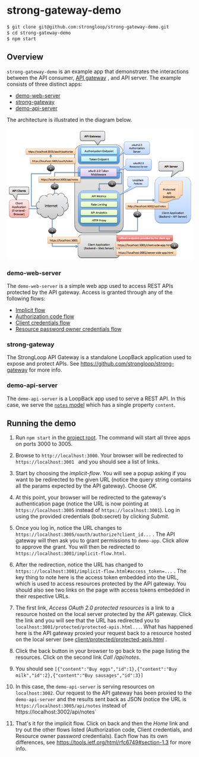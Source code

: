 # strong-gateway-demo

```
$ git clone git@github.com:strongloop/strong-gateway-demo.git
$ cd strong-gateway-demo
$ npm start
```

## Overview

`strong-gateway-demo` is an example app that demonstrates the interactions
between the API consumer, [API gateway](https://github.com/strongloop/strong-gateway)
, and API server. The example consists of three distinct apps:

- [demo-web-server](#demo-web-server)
- [strong-gateway](#strong-gateway)
- [demo-api-server](#demo-api-server)

The architecture is illustrated in the diagram below.

![demo](docs/demo.png)

### demo-web-server

The `demo-web-server` is a simple web app used to access REST APIs protected by
the API gateway. Access is granted through any of the following flows:

- [Implicit flow](http://docs.strongloop.com/display/LGW/Developer%27s+Guide#Developer'sGuide-Implicitgrant)
- [Authorization code flow](http://docs.strongloop.com/display/LGW/Developer%27s+Guide#Developer'sGuide-Authorizationcodegrant)
- [Client credentials flow](http://docs.strongloop.com/display/LGW/Developer%27s+Guide#Developer'sGuide-Clientcredentialsgrant)
- [Resource password owner credentials flow](http://docs.strongloop.com/display/LGW/Developer%27s+Guide#Developer'sGuide-Resourceownerpasswordcredentialsgrant)

### strong-gateway

The StrongLoop API Gateway is a standalone LoopBack application used to expose
and protect APIs. See https://github.com/strongloop/strong-gateway for more
info.

### demo-api-server

The `demo-api-server` is a LoopBack app used to serve a REST API. In this case,
we serve the [`notes` model](/demo-api-server/common/models/note.json) which has
a single property `content`.

## Running the demo

1. Run `npm start` in the [project root](/). The command will start all three
apps on ports 3000 to 3005.

2. Browse to `http://localhost:3000`. Your browser will be redirected to `https://localhost:3001 `
and you should see a list of links.

3. Start by choosing the *implicit-flow*. You will see a popup asking if you
want to be redirected to the given URL (notice the query string contains all the
params expected by the API gateway). Choose *OK*.

4. At this point, your browser will be redirected to the gateway's
authentication page (notice the URL is now pointing at `https://localhost:3005` instead
of `https://localhost:3001`). Log in using the provided credentials (bob:secret) by
clicking *Submit*.

5. Once you log in, notice the URL changes to `https://localhost:3005/oauth/authorize?client_id...`
. The API gateway will then ask you to grant permissions to `demo-app`.  Click
allow to approve the grant. You will then be redirected to `https://localhost:3001/implicit-flow.html`.

6. After the redirection, notice the URL has changed to `https:://localhost:3001/implicit-flow.html#access_token=...`
. The key thing to note here is the access token embedded into the URL, which
is used to access resources protected by the API gateway. You should also see
two links on the page with access tokens embedded in their respective URLs.

7. The first link, *Access OAuth 2.0 protected resources* is a link to a
resource hosted on the local server protected by the API gateway. Click the link
and you will see that the URL has redirected you to `localhost:3001/protected/protected-apis.html...`.
What has happened here is the API gateway proxied your request back to a
resource hosted on the local server (see [client/protected/protected-apis.html](/demo-web-server/client/protected/protected-apis.html)
.

8. Click the back button in your browser to go back to the page listing the
resources. Click on the second link *Call /api/notes*.

9. You should see `[{"content":"Buy eggs","id":1},{"content":"Buy milk","id":2},{"content":"Buy sausages","id":3}]`

10. In this case, the `demo-api-server` is serving resources on `localhost:3002`.
Our request to the API gateway has been proxied to the `demo-api-server` and
the results sent back as JSON (notice the URL is `https://localhost:3005/api/notes`
instead of https://localhost:3002/api/notes`

11. That's it for the implicit flow. Click on back and then the *Home* link and
try out the other flows listed (Authorization code, Client credentials, and
Resource owner password credentials). Each flow has its own differences, see https://tools.ietf.org/html/rfc6749#section-1.3 for more info.
